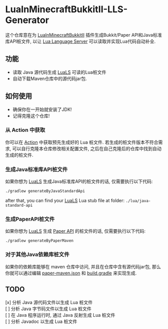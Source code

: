 # LuaInMinecraftBukkitII-LLS-Generator

这个仓库意在为 [LuaInMinecraftBukkitII] 插件生成Bukkit/Paper API和Java标准库API桩文件, 以让 [Lua Language Server] 可以读取并实现Lua代码自动补全.

## 功能

* 读取 Java 源代码生成 [LuaLS][Lua Language Server] 可读的Lua桩文件
* 自动下载Maven仓库中的源代码jar包.

## 如何使用

* 确保你在一开始就安装了JDK!
* 记得克隆这个仓库!

### 从 Action 中获取

你可以在 [Action] 中获取预先生成好的 Lua 桩文件.
若生成的桩文件版本不符合需求, 可以自行克隆本仓库修改相关配置文件, 之后在自己克隆后的仓库中找到自动生成的桩文件.

### 生成Java标准库API桩文件

如果你想为 [LuaLS][Lua Language Server] 生成Java标准库API的桩文件的话, 仅需要执行以下代码:

```shell
./gradlew generateByJavaStandardApi
```

after that, you can find your [LuaLS][Lua Language Server] Lua stub file at folder: `./lua/java-standard-api`

### 生成PaperAPI桩文件

如果你想为 [LuaLS][Lua Language Server] 生成 [Paper API][PaperMC] 的桩文件的话, 仅需要执行以下代码:

```shell
./gradlew generateByPaperMaven
```

### 对于其他Java依赖库桩文件

如果你的依赖库能够在 maven 仓库中访问, 并且在仓库中含有源代码jar包, 那么你就可以通过编辑 [paper-maven.json] 和 [build.gradle] 来实现生成.

## TODO

[x] 分析 Java 源代码文件以生成 Lua 桩文件  
[ ] 分析 Java 字节码文件以生成 Lua 桩文件  
[ ] 在 Java 程序运行时, 通过 Java 反射生成 Lua 桩文件  
[ ] 分析 Javadoc 以生成 Lua 桩文件  

[Action]: https://github.com/SmileYik/LuaInMinecraftBukkitII-LLS-Generator/actions
[LuaInMinecraftBukkitII]: https://github.com/SmileYik/LuaInMinecraftBukkitII
[Lua Language Server]: https://luals.github.io/
[PaperMC]: https://papermc.io/
[paper-maven.json]: ../paper-maven.json
[build.gradle]: ../build.gradle